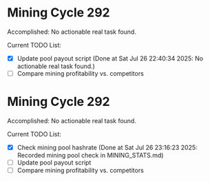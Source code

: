 # Mining Cycle 292

Accomplished: No actionable real task found.

Current TODO List:

- [x] Update pool payout script  (Done at Sat Jul 26 22:40:34 2025: No actionable real task found.)
- [ ] Compare mining profitability vs. competitors

# Mining Cycle 292

Accomplished: No actionable real task found.

Current TODO List:

- [x] Check mining pool hashrate  (Done at Sat Jul 26 23:16:23 2025: Recorded mining pool check in MINING_STATS.md)
- [ ] Update pool payout script
- [ ] Compare mining profitability vs. competitors